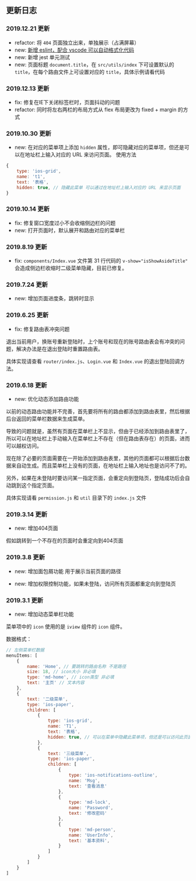 ## 更新日志
### 2019.12.21 更新
* refactor: 将 `404` 页面独立出来，单独展示（占满屏幕）
* new: [新增 eslint，配合 vscode 可以自动格式化代码](https://github.com/woai3c/Front-end-articles/blob/master/eslint-vscode-format.md)
* new: 新增 jest 单元测试
* new: 页面标题 `document.title`，在 `src/utils/index` 下可设置默认的 `title`，在每个路由文件上可设置对应的 `title`，具体示例请看代码

### 2019.12.13 更新
* fix: 修复在IE下关闭标签栏时，页面抖动的问题
* refactor: 同时将左右两栏的布局方式从 flex 布局更改为 fixed + margin 的方式

### 2019.10.30 更新
* new: 在对应的菜单项上添加 `hidden` 属性，即可隐藏对应的菜单项，但还是可以在地址栏上输入对应的 URL 来访问页面。
使用方法
```js
{
    type: 'ios-grid',
    name: 't1',
    text: '表格',
    hidden: true, // 隐藏此菜单 可以通过在地址栏上输入对应的 URL 来显示页面
}
```

### 2019.10.14 更新
* fix: 修复窗口宽度过小不会收缩侧边栏的问题
* new: 打开页面时，默认展开和路由对应的菜单栏

### 2019.8.19 更新
* fix: `components/Index.vue` 文件第 31 行代码的 `v-show="isShowAsideTitle"` 会造成侧边栏收缩时二级菜单隐藏，目前已修复。
### 2019.7.24 更新
* new: 增加页面进度条，跳转时显示

### 2019.6.25 更新
* fix: 修复路由表冲突问题

退出当前用户，换账号重新登陆时，上个账号和现在的账号路由表会有冲突的问题，解决办法是在退出登陆时重置路由表。

具体实现请查看 `router/index.js`、`Login.vue` 和 `Index.vue` 的退出登陆回调方法。

### 2019.6.18 更新
* new: 优化动态添加路由功能

以前的动态路由功能并不完善，首先要将所有的路由都添加到路由表里，然后根据后台返回的菜单栏数据来生成菜单。

导致的问题就是，虽然有页面在菜单栏上不显示，但由于已经添加到路由表里了，所以可以在地址栏上手动输入在菜单栏上不存在（但在路由表存在）的页面，进而可以越权访问。

现在除了必要的页面需要在一开始添加到路由表里，其他的页面都可以根据后台数据来自动生成。而且菜单栏上没有的页面，在地址栏上输入地址也是访问不了的。

另外，如果在未登陆时要访问某一指定页面，会重定向到登陆页，登陆成功后会自动跳到这个指定页面。

具体实现请看 `permission.js` 和 `util` 目录下的 `index.js` 文件

### 2019.3.14 更新

* new: 增加404页面

假如跳转到一个不存在的页面时会重定向到404页面

### 2019.3.8 更新

* new: 增加面包屑功能 用于展示当前页面的路径

* new: 增加权限控制功能，如果未登陆，访问所有页面都重定向到登陆页

### 2019.3.1 更新
* new: 增加动态菜单栏功能

菜单项中的 `icon` 使用的是 `iview` 组件的 `icon` 组件。

数据格式：
```js
// 左侧菜单栏数据
menuItems: [
    {
        name: 'Home', // 要跳转的路由名称 不是路径
        size: 18, // icon大小 非必填
        type: 'md-home', // icon类型 非必填
        text: '主页' // 文本内容
    },
    {
        text: '二级菜单',
        type: 'ios-paper',
        children: [
            {
                type: 'ios-grid',
                name: 'T1',
                text: '表格',
                hidden: true, // 可以在菜单中隐藏此菜单项，但还是可以访问此页面，只是不能在菜单栏中看见。
            },
            {
                text: '三级菜单',
                type: 'ios-paper',
                children: [
                    {
                        type: 'ios-notifications-outline',
                        name: 'Msg',
                        text: '查看消息'
                    },
                    {
                        type: 'md-lock',
                        name: 'Password',
                        text: '修改密码'
                    },
                    {
                        type: 'md-person',
                        name: 'UserInfo',
                        text: '基本资料',
                    }
                ]
            }
        ]
    }
]
```
